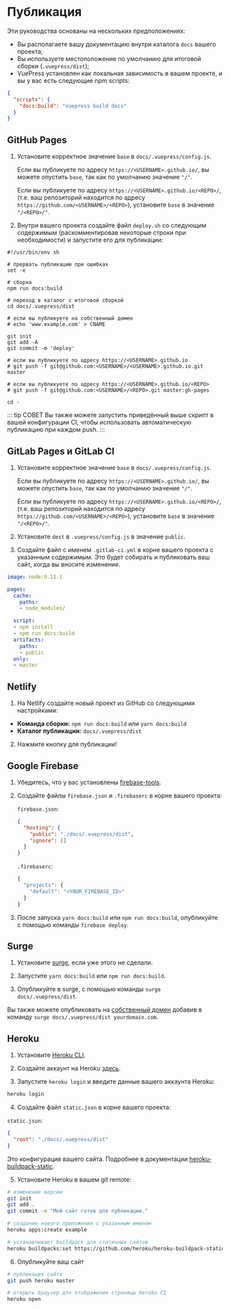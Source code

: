 # Публикация

Эти руководства основаны на нескольких предположениях:

- Вы располагаете вашу документацию внутри каталога `docs` вашего проекта;
- Вы используете местоположение по умолчанию для итоговой сборки (`.vuepress/dist`);
- VuePress установлен как локальная зависимость в вашем проекте, и вы у вас есть следующие npm scripts:

``` json
{
  "scripts": {
    "docs:build": "vuepress build docs"
  }
}
```

## GitHub Pages

1. Установите корректное значение `base` в `docs/.vuepress/config.js`.

    Если вы публикуете по адресу `https://<USERNAME>.github.io/`, вы можете опустить `base`, так как по умолчанию значение `"/"`.

    Если вы публикуете по адресу `https://<USERNAME>.github.io/<REPO>/`, (т.е. ваш репозиторий находится по адресу `https://github.com/<USERNAME>/<REPO>`), установите `base` в значение `"/<REPO>/"`.

2. Внутри вашего проекта создайте файл `deploy.sh` со следующим содержимым (раскомментировав некоторые строки при необходимости) и запустите его для публикации:

``` bash{13,20,23}
#!/usr/bin/env sh

# прервать публикацию при ошибках
set -e

# сборка
npm run docs:build

# переход в каталог с итоговой сборкой
cd docs/.vuepress/dist

# если вы публикуете на собственный домен
# echo 'www.example.com' > CNAME

git init
git add -A
git commit -m 'deploy'

# если вы публикуете по адресу https://<USERNAME>.github.io
# git push -f git@github.com:<USERNAME>/<USERNAME>.github.io.git master

# если вы публикуете по адресу https://<USERNAME>.github.io/<REPO>
# git push -f git@github.com:<USERNAME>/<REPO>.git master:gh-pages

cd -
```

::: tip СОВЕТ
Вы также можете запустить приведённый выше скрипт в вашей конфигурации CI, чтобы использовать автоматическую публикацию при каждом push.
:::

## GitLab Pages и GitLab CI

1. Установите корректное значение `base` в `docs/.vuepress/config.js`.

    Если вы публикуете по адресу `https://<USERNAME>.github.io/`, вы можете опустить `base`, так как по умолчанию значение `"/"`.

    Если вы публикуете по адресу `https://<USERNAME>.github.io/<REPO>/`, (т.е. ваш репозиторий находится по адресу `https://github.com/<USERNAME>/<REPO>`), установите `base` в значение `"/<REPO>/"`.

2. Установите `dest` в `.vuepress/config.js` в значение `public`.

3. Создайте файл с именем `.gitlab-ci.yml` в корне вашего проекта с указанным содержимым. Это будет собирать и публиковать ваш сайт, когда вы вносите изменения.

``` yaml
image: node:9.11.1

pages:
  cache:
    paths:
    - node_modules/

  script:
  - npm install
  - npm run docs:build
  artifacts:
    paths:
    - public
  only:
  - master
```


## Netlify

1. На Netlify создайте новый проект из GitHub со следующими настройками:

  - **Команда сборки:** `npm run docs:build` или `yarn docs:build`
  - **Каталог публикации:** `docs/.vuepress/dist`

2. Нажмите кнопку для публикации!

## Google Firebase

1. Убедитесь, что у вас установлены [firebase-tools](https://www.npmjs.com/package/firebase-tools).

2. Создайте файлы `firebase.json` и `.firebaserc` в корне вашего проекта:

    `firebase.json`:
    ``` json
    {
      "hosting": {
        "public": "./docs/.vuepress/dist",
        "ignore": []
      }
    }
    ```

    `.firebaserc`:
    ``` js
    {
      "projects": {
        "default": "<YOUR_FIREBASE_ID>"
      }
    }
    ```

3. После запуска `yarn docs:build` или `npm run docs:build`, опубликуйте с помощью команды `firebase deploy`.

## Surge

1. Установите [surge](https://www.npmjs.com/package/surge), если уже этого не сделали.

2. Запустите `yarn docs:build` или `npm run docs:build`.

3. Опубликуйте в surge, с помощью команды `surge docs/.vuepress/dist`.

Вы также можете опубликовать на [собственный домен](http://surge.sh/help/adding-a-custom-domain) добавив в команду `surge docs/.vuepress/dist yourdomain.com`.

## Heroku

1. Установите [Heroku CLI](https://devcenter.heroku.com/articles/heroku-cli).

2. Создайте аккаунт на Heroku [здесь](https://signup.heroku.com).

3. Запустите `heroku login` и введите данные вашего аккаунта Heroku:
  
 ``` bash
 heroku login
 ```

4. Создайте файл `static.json` в корне вашего проекта:

 `static.json`:
 ``` json
 {
   "root": "./docs/.vuepress/dist"
 }
 ```

Это конфигурация вашего сайта. Подробнее в документации [heroku-buildpack-static](https://github.com/heroku/heroku-buildpack-static).

5. Установите Heroku в вашем git remote:

``` bash
# изменение версии
git init
git add .
git commit -m "Мой сайт готов для публикации."

# создание нового приложения с указанным именем
heroku apps:create example

# устанавливает buildpack для статичных сайтов
heroku buildpacks:set https://github.com/heroku/heroku-buildpack-static.git
```

6. Опубликуйте ваш сайт

``` bash
# публикация сайта
git push heroku master

# открыть браузер для отображения страницы Heroku CI
heroku open
```
